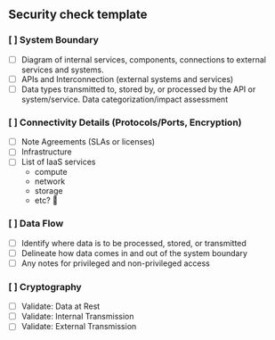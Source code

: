 Security check template
----

### [ ] System Boundary
- [ ] Diagram of internal services, components, connections to external services and systems.
- [ ] APIs and Interconnection (external systems and services)
- [ ] Data types transmitted to, stored by, or processed by the API or system/service. Data categorization/impact assessment

### [ ] Connectivity Details (Protocols/Ports, Encryption)
- [ ] Note Agreements (SLAs or licenses)
- [ ] Infrastructure
- [ ] List of IaaS services
  - compute
  - network
  - storage
  - etc? :construction:

### [ ] Data Flow
  - [ ] Identify where data is to be processed, stored, or transmitted
  - [ ] Delineate how data comes in and out of the system boundary
  - [ ] Any notes for privileged and non-privileged access

### [ ] Cryptography
  - [ ] Validate: Data at Rest
  - [ ] Validate: Internal Transmission
  - [ ] Validate: External Transmission
